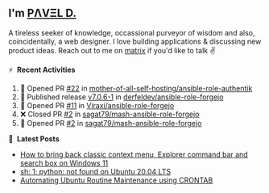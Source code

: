 ## I'm [PΛVΞL D.][homepage]

A tireless seeker of knowledge, occassional purveyor of wisdom and also, coincidentally, a web designer. I love building applications & discussing new product ideas. Reach out to me on [matrix][matrixto] if you'd like to talk ✌️


[homepage]: https://l.dimov.xyz/page?ref=github.com
[matrixto]: https://l.dimov.xyz/matrix?ref=github.com
[github]: https://l.dimov.xyz/github?ref=github.com

:zap: &nbsp;**Recent Activities**
  
<!--START_SECTION:activity-->
1. 💪 Opened PR [#22](https://github.com/mother-of-all-self-hosting/ansible-role-authentik/pull/22) in [mother-of-all-self-hosting/ansible-role-authentik](https://github.com/mother-of-all-self-hosting/ansible-role-authentik)
2. 🚀 Published release [v7.0.6-1](https://github.com/derfeldev/ansible-role-forgejo/releases/tag/v7.0.6-1) in [derfeldev/ansible-role-forgejo](https://github.com/derfeldev/ansible-role-forgejo)
3. 💪 Opened PR [#11](https://github.com/Viraxi/ansible-role-forgejo/pull/11) in [Viraxi/ansible-role-forgejo](https://github.com/Viraxi/ansible-role-forgejo)
4. ❌ Closed PR [#2](https://github.com/sagat79/mash-ansible-role-forgejo/pull/2) in [sagat79/mash-ansible-role-forgejo](https://github.com/sagat79/mash-ansible-role-forgejo)
5. 💪 Opened PR [#2](https://github.com/sagat79/mash-ansible-role-forgejo/pull/2) in [sagat79/mash-ansible-role-forgejo](https://github.com/sagat79/mash-ansible-role-forgejo)
<!--END_SECTION:activity-->

📑 &nbsp;**Latest Posts**

<!-- DIMOV-POST-LIST:START -->
- [How to bring back classic context menu, Explorer command bar and search box on Windows 11](https://www.dimov.xyz/how-to-bring-back-classic-context-menu-explorer-command-bar-and-search-box-on-windows-11/)
- [sh: 1: python: not found on Ubuntu 20.04 LTS](https://www.dimov.xyz/sh-1-python-not-found/)
- [Automating Ubuntu Routine Maintenance using CRONTAB](https://www.dimov.xyz/automating-ubuntu-routine-maintenance-using-crontab/)
<!-- DIMOV-POST-LIST:END -->
